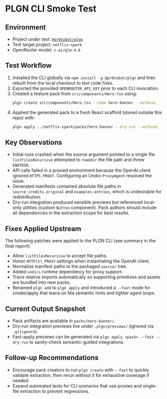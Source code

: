 # PLGN CLI Smoke Test

## Environment
- Project under test: [`@pr0tobot/plgn`](https://github.com/pr0tobot/plgn)
- Test target project: `netflix-spark`
- OpenRouter model: `z-ai/glm-4.6`

## Test Workflow
1. Installed the CLI globally via `npm install -g @pr0tobot/plgn` and then rebuilt from the local checkout to test code fixes.
2. Exported the provided `OPENROUTER_API_KEY` prior to each CLI invocation.
3. Created a feature pack from `src/components/Hero.tsx` using:
   ```bash
   plgn create src/components/Hero.tsx --name hero-banner --verbose
   ```
4. Applied the generated pack to a fresh React scaffold (stored outside this repo) with:
   ```bash
   plgn apply ../netflix-spark/packs/hero-banner --dry-run --verbose
   ```

## Key Observations
- Initial runs crashed when the source argument pointed to a single file. `listFilesRecursive` attempted to `readdir` the file path and threw `ENOTDIR`.
- API calls failed in a proxied environment because the OpenAI client ignored `HTTPS_PROXY`. Configuring an Undici `ProxyAgent` resolved the issue.
- Generated manifests contained absolute file paths in `source_credits.original` and `examples.entries`, which is undesirable for redistribution.
- Dry-run integration produced sensible previews but referenced local-only utilities (custom `Button` component). Pack authors should include all dependencies in the extraction scope for best results.

## Fixes Applied Upstream
The following patches were applied to the PLGN CLI (see summary in the final report):
- Allow `listFilesRecursive` to accept file paths.
- Honor `HTTP(S)_PROXY` settings when instantiating the OpenAI client.
- Normalize manifest paths to the packaged `source/` tree.
- Added `undici` runtime dependency for proxy support.
- Trace relative imports automatically so supporting primitives and assets are bundled into new packs.
- Renamed `plgn add` to `plgn apply` and introduced a `--fast` mode for create/apply that leans on Nia semantic hints and tighter agent loops.

## Current Output Snapshot
- Pack artifacts are available in `packs/hero-banner/`.
- Dry-run integration previews live under `.plgn/previews/` (ignored via `.gitignore`).
- Fast-apply previews can be generated via `plgn apply <pack> --fast --dry-run` to sanity-check semantic-guided integrations.

## Follow-up Recommendations
- Encourage pack creators to run `plgn create` with `--fast` to quickly validate extraction, then rerun without it for exhaustive coverage if needed.
- Expand automated tests for CLI scenarios that use proxies and single-file extraction to prevent regressions.
